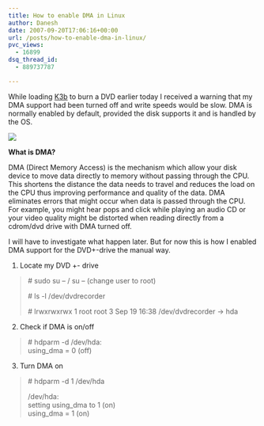 ```yaml
---
title: How to enable DMA in Linux
author: Danesh
date: 2007-09-20T17:06:16+00:00
url: /posts/how-to-enable-dma-in-linux/
pvc_views:
  - 16899
dsq_thread_id:
  - 889737787

---
```

While loading [K3b][1] to burn a DVD earlier today I received a warning that my DMA support had been turned off and write speeds would be slow. DMA is normally enabled by default, provided the disk supports it and is handled by the OS.

![][2] 

**What is DMA?**

DMA (Direct Memory Access) is the mechanism which allow your disk device to move data directly to memory without passing through the CPU. This shortens the distance the data needs to travel and reduces the load on the CPU thus improving performance and quality of the data. DMA eliminates errors that might occur when data is passed through the CPU. For example, you might hear pops and click while playing an audio CD or your video quality might be distorted when reading directly from a cdrom/dvd drive with DMA turned off.

I will have to investigate what happen later. But for now this is how I enabled DMA support for the DVD+-drive the manual way.<!--more-->

1. Locate my DVD +- drive

> \# sudo su &#8211; / su &#8211; (change user to root)
> 
> \# ls -l /dev/dvdrecorder
> 
> \# lrwxrwxrwx 1 root root 3 Sep 19 16:38 /dev/dvdrecorder -> hda

2. Check if DMA is on/off

> \# hdparm -d /dev/hda:  
> using_dma = 0 (off)

3. Turn DMA on

> \# hdparm -d 1 /dev/hda
> 
> /dev/hda:  
> setting using_dma to 1 (on)  
> using_dma = 1 (on)

 [1]: http://www.google.com/url?sa=t&ct=res&cd=1&url=http%3A%2F%2Fk3b.plainblack.com%2F&ei=JajyRqmCOKTCgQPa2d2QBA&usg=AFQjCNHnlacA3NccoXPjdhymYM5l6xu8GA&sig2=psTGSoQ1O7ptA2_eQ7etCg
 [2]: http://img229.imageshack.us/img229/7562/k3bhdparmin9.jpg